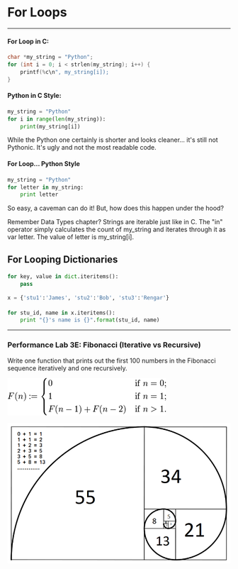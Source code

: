 # For Loops

---

#### For Loop in C:

```c
char *my_string = "Python";
for (int i = 0; i < strlen(my_string); i++) {
    printf(%c\n", my_string[i]);
}
```

#### Python in C Style:

```py
my_string = "Python"
for i in range(len(my_string)):
    print(my_string[i])
```

While the Python one certainly is shorter and looks cleaner... it's still not Pythonic. It's ugly and not the most readable code.

#### For Loop... Python Style

```py
my_string = "Python"
for letter in my_string:
    print letter
```

So easy, a caveman can do it! But, how does this happen under the hood?

Remember Data Types chapter? Strings are iterable just like in C. The "in" operator simply calculates the count of my\_string and iterates through it as var letter. The value of letter is my\_string\[i\]. 

## For Looping Dictionaries

```py
for key, value in dict.iteritems():
    pass
```

```py
x = {'stu1':'James', 'stu2':'Bob', 'stu3':'Rengar'}

for stu_id, name in x.iteritems():
    print "{}'s name is {}".format(stu_id, name)
```

 

 

 

---

### Performance Lab 3E: Fibonacci \(Iterative vs Recursive\)

Write one function that prints out the first 100 numbers in the Fibonacci sequence iteratively and one recursively.

![](/assets/13import.png)

![](/assets/14import.png)

